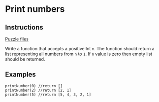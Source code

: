 # Print numbers

## Instructions

[Puzzle files](.)

Write a function that accepts a positive Int `n`. The function should return a list representing all numbers from `n` to `1`. If `n` value
is zero then empty list should be returned.

## Examples

```
printNumber(0) //return []
printNumber(2) //return [2, 1]
printNumber(5) //return [5, 4, 3, 2, 1]
```

